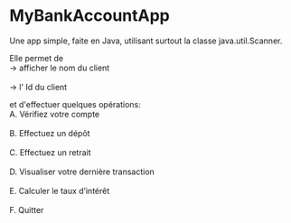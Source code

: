 # MyBankAccountApp
Une app simple, faite en Java, utilisant surtout la classe java.util.Scanner.

Elle permet de  
-> afficher le nom du client<br>  
-> l' Id du client

et d'effectuer quelques opérations:  
A. Vérifiez votre compte<br>  
B. Effectuez un dépôt<br>  
C. Effectuez un retrait<br>  
D. Visualiser votre dernière transaction<br>  
E. Calculer le taux d’intérêt<br>  
F. Quitter 
